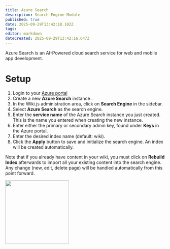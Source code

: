 ```yaml
---
title: Azure Search
description: Search Engine Module
published: true
date: 2025-09-29T13:42:18.102Z
tags: 
editor: markdown
dateCreated: 2025-09-29T13:42:16.647Z
---
```


Azure Search is an AI-Powered cloud search service for web and mobile app development.

# Setup

1. Login to your [Azure portal](https://portal.azure.com)
1. Create a new **Azure Search** instance .
1. In the Wiki.js administration area, click on **Search Engine** in the sidebar.
1. Select **Azure Search** as the search engine.
1. Enter the **service name** of the Azure Search instance you just created. This is the name you entered when creating the new instance.
1. Enter either the primary or secondary admin key, found under **Keys** in the Azure portal.
1. Enter the desired index name (default: wiki).
1. Click the **Apply** button to save and initialize the search engine. An index will be created automatically.

Note that if you already have content in your wiki, you must click on **Rebuild Index** afterwards to import all your existing content into the search engine. Any change (new, edit, delete page) will be handled automatically from this point forward.

<img src="https://static.requarks.io/logo/azure.svg" alt="" class="align-abstopright" style="width: 200px;">